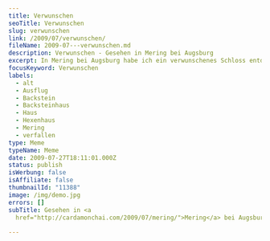 ```yaml
---
title: Verwunschen
seoTitle: Verwunschen
slug: verwunschen
link: /2009/07/verwunschen/
fileName: 2009-07---verwunschen.md
description: Verwunschen - Gesehen in Mering bei Augsburg
excerpt: In Mering bei Augsburg habe ich ein verwunschenes Schloss entdeckt.
focusKeyword: Verwunschen
labels:
  - alt
  - Ausflug
  - Backstein
  - Backsteinhaus
  - Haus
  - Hexenhaus
  - Mering
  - verfallen
type: Meme
typeName: Meme
date: 2009-07-27T18:11:01.000Z
status: publish
isWerbung: false
isAffiliate: false
thumbnailId: "11388"
image: /img/demo.jpg
errors: []
subTitle: Gesehen in <a
  href="http://cardamonchai.com/2009/07/mering/">Mering</a> bei Augsburg
  
---
```



  